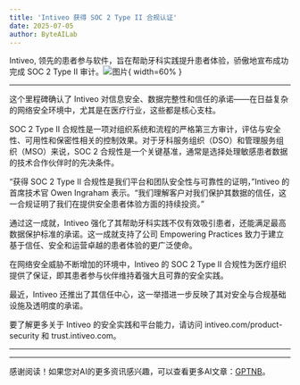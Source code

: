 ```yaml
---
title: 'Intiveo 获得 SOC 2 Type II 合规认证'
date: 2025-07-05
author: ByteAILab
---
```


Intiveo, 领先的患者参与软件，旨在帮助牙科实践提升患者体验，骄傲地宣布成功完成 SOC 2 Type II 审计。![图片](https://ai-techpark.com/wp-content/uploads/Intiveo.jpg){ width=60% }

---
这个里程碑确认了 Intiveo 对信息安全、数据完整性和信任的承诺——在日益复杂的网络安全环境中，尤其是在医疗行业，这些都是核心支柱。

SOC 2 Type II 合规性是一项对组织系统和流程的严格第三方审计，评估与安全性、可用性和保密性相关的控制效果。对于牙科服务组织（DSO）和管理服务组织（MSO）来说，SOC 2 合规性是一个关键基准，通常是选择处理敏感患者数据的技术合作伙伴时的先决条件。

“获得 SOC 2 Type II 合规性是我们平台和团队安全性与可靠性的证明，”Intiveo 的首席技术官 Owen Ingraham 表示。“我们理解客户对我们保护其数据的信任，这一合规证明了我们在提供安全患者体验方面的持续投资。”

通过这一成就，Intiveo 强化了其帮助牙科实践不仅有效吸引患者，还能满足最高数据保护标准的承诺。这一成就支持了公司 Empowering Practices 致力于建立基于信任、安全和运营卓越的患者体验的更广泛使命。

在网络安全威胁不断增加的环境中，Intiveo 的 SOC 2 Type II 合规性为医疗组织提供了保证，即其患者参与伙伴维持着强大且可靠的安全实践。

最近，Intiveo 还推出了其信任中心，这一举措进一步反映了其对安全与合规基础设施及透明度的承诺。

要了解更多关于 Intiveo 的安全实践和平台能力，请访问 intiveo.com/product-security 和 trust.intiveo.com。

---
---
感谢阅读！如果您对AI的更多资讯感兴趣，可以查看更多AI文章：[GPTNB](https://gptnb.com)。